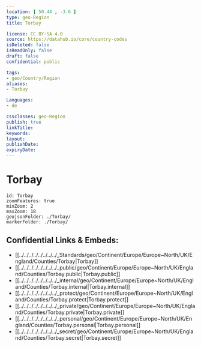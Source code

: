 ```yaml
---
location: [ 50.44 , -3.6 ] 
type: geo-Region
title: Torbay

license: CC BY-SA 4.0
source: https://datahub.io/core/country-codes
isDeleted: false
isReadOnly: false
draft: false
confidential: public

tags:
- geo/Country/Region
aliases:
- Torbay

Languages:
- de

cssclasses: geo-Region
publish: true
linkTitle: 
keywords: 
layout: 
publishDate: 
expiryDate: 
---
```


# Torbay

```leaflet
id: Torbay
zoomFeatures: true 
minZoom: 2 
maxZoom: 18
geojsonFolder: ./Torbay/
markerFolder: ./Torbay/
```


## Confidential Links & Embeds: 
- [[../../../../../../../../_Standards/geo/Continent/Europe/Europe~North/UK/England/Counties/Torbay|Torbay]] 
- [[../../../../../../../../_public/geo/Continent/Europe/Europe~North/UK/England/Counties/Torbay.public|Torbay.public]] 
- [[../../../../../../../../_internal/geo/Continent/Europe/Europe~North/UK/England/Counties/Torbay.internal|Torbay.internal]] 
- [[../../../../../../../../_protect/geo/Continent/Europe/Europe~North/UK/England/Counties/Torbay.protect|Torbay.protect]] 
- [[../../../../../../../../_private/geo/Continent/Europe/Europe~North/UK/England/Counties/Torbay.private|Torbay.private]] 
- [[../../../../../../../../_personal/geo/Continent/Europe/Europe~North/UK/England/Counties/Torbay.personal|Torbay.personal]] 
- [[../../../../../../../../_secret/geo/Continent/Europe/Europe~North/UK/England/Counties/Torbay.secret|Torbay.secret]] 

